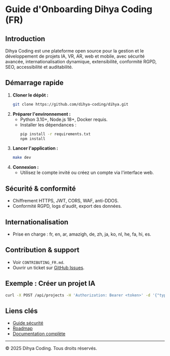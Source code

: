 # Guide d'Onboarding Dihya Coding (FR)

## Introduction
Dihya Coding est une plateforme open source pour la gestion et le développement de projets IA, VR, AR, web et mobile, avec sécurité avancée, internationalisation dynamique, extensibilité, conformité RGPD, SEO, accessibilité et auditabilité.

## Démarrage rapide
1. **Cloner le dépôt :**
   ```bash
   git clone https://github.com/dihya-coding/dihya.git
   ```
2. **Préparer l'environnement :**
   - Python 3.10+, Node.js 18+, Docker requis.
   - Installer les dépendances :
     ```bash
     pip install -r requirements.txt
     npm install
     ```
3. **Lancer l'application :**
   ```bash
   make dev
   ```
4. **Connexion :**
   - Utilisez le compte invité ou créez un compte via l'interface web.

## Sécurité & conformité
- Chiffrement HTTPS, JWT, CORS, WAF, anti-DDOS.
- Conformité RGPD, logs d'audit, export des données.

## Internationalisation
- Prise en charge : fr, en, ar, amazigh, de, zh, ja, ko, nl, he, fa, hi, es.

## Contribution & support
- Voir `CONTRIBUTING_FR.md`.
- Ouvrir un ticket sur [GitHub Issues](https://github.com/dihya-coding/dihya/issues).

## Exemple : Créer un projet IA
```bash
curl -X POST /api/projects -H 'Authorization: Bearer <token>' -d '{"type": "ia"}'
```

## Liens clés
- [Guide sécurité](./securite_GUIDE_FR.md)
- [Roadmap](./ROADMAP_FR.md)
- [Documentation complète](./README_FR.md)

---
© 2025 Dihya Coding. Tous droits réservés.
